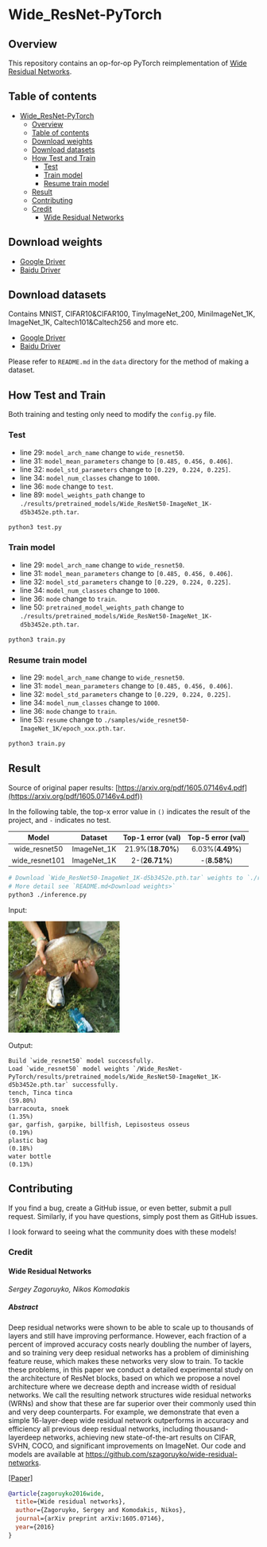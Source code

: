 # Wide_ResNet-PyTorch

## Overview

This repository contains an op-for-op PyTorch reimplementation
of [Wide Residual Networks](https://arxiv.org/pdf/1605.07146v4.pdf).

## Table of contents

- [Wide_ResNet-PyTorch](#wide_resnet-pytorch)
    - [Overview](#overview)
    - [Table of contents](#table-of-contents)
    - [Download weights](#download-weights)
    - [Download datasets](#download-datasets)
    - [How Test and Train](#how-test-and-train)
        - [Test](#test)
        - [Train model](#train-model)
        - [Resume train model](#resume-train-model)
    - [Result](#result)
    - [Contributing](#contributing)
    - [Credit](#credit)
        - [Wide Residual Networks](#wide-residual-networks)

## Download weights

- [Google Driver](https://drive.google.com/drive/folders/17ju2HN7Y6pyPK2CC_AqnAfTOe9_3hCQ8?usp=sharing)
- [Baidu Driver](https://pan.baidu.com/s/1yNs4rqIb004-NKEdKBJtYg?pwd=llot)

## Download datasets

Contains MNIST, CIFAR10&CIFAR100, TinyImageNet_200, MiniImageNet_1K, ImageNet_1K, Caltech101&Caltech256 and more etc.

- [Google Driver](https://drive.google.com/drive/folders/1f-NSpZc07Qlzhgi6EbBEI1wTkN1MxPbQ?usp=sharing)
- [Baidu Driver](https://pan.baidu.com/s/1arNM38vhDT7p4jKeD4sqwA?pwd=llot)

Please refer to `README.md` in the `data` directory for the method of making a dataset.

## How Test and Train

Both training and testing only need to modify the `config.py` file.

### Test

- line 29: `model_arch_name` change to `wide_resnet50`.
- line 31: `model_mean_parameters` change to `[0.485, 0.456, 0.406]`.
- line 32: `model_std_parameters` change to `[0.229, 0.224, 0.225]`.
- line 34: `model_num_classes` change to `1000`.
- line 36: `mode` change to `test`.
- line 89: `model_weights_path` change to `./results/pretrained_models/Wide_ResNet50-ImageNet_1K-d5b3452e.pth.tar`.

```bash
python3 test.py
```

### Train model

- line 29: `model_arch_name` change to `wide_resnet50`.
- line 31: `model_mean_parameters` change to `[0.485, 0.456, 0.406]`.
- line 32: `model_std_parameters` change to `[0.229, 0.224, 0.225]`.
- line 34: `model_num_classes` change to `1000`.
- line 36: `mode` change to `train`.
- line 50: `pretrained_model_weights_path` change to `./results/pretrained_models/Wide_ResNet50-ImageNet_1K-d5b3452e.pth.tar`.

```bash
python3 train.py
```

### Resume train model

- line 29: `model_arch_name` change to `wide_resnet50`.
- line 31: `model_mean_parameters` change to `[0.485, 0.456, 0.406]`.
- line 32: `model_std_parameters` change to `[0.229, 0.224, 0.225]`.
- line 34: `model_num_classes` change to `1000`.
- line 36: `mode` change to `train`.
- line 53: `resume` change to `./samples/wide_resnet50-ImageNet_1K/epoch_xxx.pth.tar`.

```bash
python3 train.py
```

## Result

Source of original paper results: [https://arxiv.org/pdf/1605.07146v4.pdf](https://arxiv.org/pdf/1605.07146v4.pdf))

In the following table, the top-x error value in `()` indicates the result of the project, and `-` indicates no test.

|     Model      |   Dataset   | Top-1 error (val) | Top-5 error (val) |
|:--------------:|:-----------:|:-----------------:|:-----------------:|
| wide_resnet50  | ImageNet_1K | 21.9%(**18.70%**) | 6.03%(**4.49%**)  |
| wide_resnet101 | ImageNet_1K |  2-(**26.71%**)   |   -(**8.58%**)    |

```bash
# Download `Wide_ResNet50-ImageNet_1K-d5b3452e.pth.tar` weights to `./results/pretrained_models`
# More detail see `README.md<Download weights>`
python3 ./inference.py 
```

Input:

<span align="center"><img width="224" height="224" src="figure/n01440764_36.JPEG"/></span>

Output:

```text
Build `wide_resnet50` model successfully.
Load `wide_resnet50` model weights `/Wide_ResNet-PyTorch/results/pretrained_models/Wide_ResNet50-ImageNet_1K-d5b3452e.pth.tar` successfully.
tench, Tinca tinca                                                          (59.80%)
barracouta, snoek                                                           (1.35%)
gar, garfish, garpike, billfish, Lepisosteus osseus                         (0.19%)
plastic bag                                                                 (0.18%)
water bottle                                                                (0.13%)
```

## Contributing

If you find a bug, create a GitHub issue, or even better, submit a pull request. Similarly, if you have questions,
simply post them as GitHub issues.

I look forward to seeing what the community does with these models!

### Credit

#### Wide Residual Networks

*Sergey Zagoruyko, Nikos Komodakis*

##### Abstract

Deep residual networks were shown to be able to scale up to thousands of layers
and still have improving performance. However, each fraction of a percent of improved
accuracy costs nearly doubling the number of layers, and so training very deep residual networks has a problem of
diminishing feature reuse, which makes these networks
very slow to train. To tackle these problems, in this paper we conduct a detailed experimental study on the architecture
of ResNet blocks, based on which we propose a novel
architecture where we decrease depth and increase width of residual networks. We call
the resulting network structures wide residual networks (WRNs) and show that these are
far superior over their commonly used thin and very deep counterparts. For example,
we demonstrate that even a simple 16-layer-deep wide residual network outperforms in
accuracy and efficiency all previous deep residual networks, including thousand-layerdeep networks, achieving new
state-of-the-art results on CIFAR, SVHN, COCO, and
significant improvements on ImageNet. Our code and models are available
at https://github.com/szagoruyko/wide-residual-networks.

[[Paper]](https://arxiv.org/pdf/1605.07146v4.pdf)

```bibtex
@article{zagoruyko2016wide,
  title={Wide residual networks},
  author={Zagoruyko, Sergey and Komodakis, Nikos},
  journal={arXiv preprint arXiv:1605.07146},
  year={2016}
}
```
